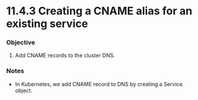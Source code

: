 # 11.4.3 Creating a CNAME alias for an existing service


### Objective

1. Add CNAME records to the cluster DNS. 

### Notes

* In Kubernetes, we add CNAME record to DNS by creating a Service object.
